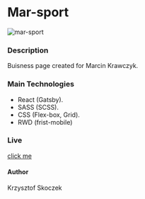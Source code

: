 # Mar-sport
![mar-sport](https://user-images.githubusercontent.com/47790273/105728046-fe52be00-5f2b-11eb-99e8-d138fbd08d94.png)

### Description
Buisness page created for Marcin Krawczyk.

### Main Technologies 
- React (Gatsby).
- SASS (SCSS).
- CSS (Flex-box, Grid).
- RWD (frist-mobile) 

### Live
[click me](https://silly-shirley-9a791e.netlify.app/)

#### Author
Krzysztof Skoczek
